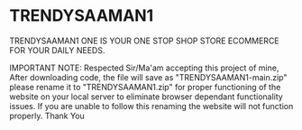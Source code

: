 # TRENDYSAAMAN1
TRENDYSAAMAN1 ONE IS YOUR ONE STOP SHOP STORE ECOMMERCE FOR YOUR DAILY NEEDS.

IMPORTANT NOTE: Respected Sir/Ma'am accepting this project of mine, After downloading code, the file will save as "TRENDYSAAMAN1-main.zip" please rename it to "TRENDYSAAMAN1.zip" for proper functioning of the website on your local server to eliminate browser dependant functionality issues. If you are unable to follow this renaming the website will not function properly. Thank You
 
